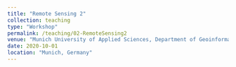 ```yaml
---
title: "Remote Sensing 2"
collection: teaching
type: "Workshop"
permalink: /teaching/02-RemoteSensing2
venue: "Munich University of Applied Sciences, Department of Geoinformatics"
date: 2020-10-01
location: "Munich, Germany"
---
```


